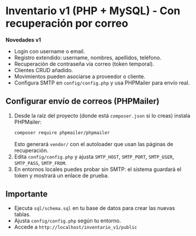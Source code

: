 # Inventario v1 (PHP + MySQL) - Con recuperación por correo

**Novedades v1**
- Login con username o email.
- Registro extendido: username, nombres, apellidos, teléfono.
- Recuperación de contraseña vía correo (token temporal).
- Clientes CRUD añadido.
- Movimientos pueden asociarse a proveedor o cliente.
- Configura SMTP en `config/config.php` y usa PHPMailer para envío real.

## Configurar envío de correos (PHPMailer)
1. Desde la raíz del proyecto (donde está `composer.json` si lo creas) instala PHPMailer:
   ```bash
   composer require phpmailer/phpmailer
   ```
   Esto generará `vendor/` con el autoloader que usan las páginas de recuperación.
2. Edita `config/config.php` y ajusta `SMTP_HOST`, `SMTP_PORT`, `SMTP_USER`, `SMTP_PASS`, `SMTP_FROM`.
3. En entornos locales puedes probar sin SMTP: el sistema guardará el token y mostrará un enlace de prueba.

## Importante
- Ejecuta `sql/schema.sql` en tu base de datos para crear las nuevas tablas.
- Ajusta `config/config.php` según tu entorno.
- Accede a `http://localhost/inventario_v1/public`
